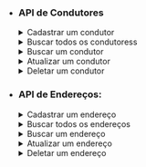 - ### API de Condutores

  <details>
    <summary>Cadastrar um condutor</summary>

    - POST: http://localhost:8080/drivers
      - Request:
        ```bash
          curl -X POST 'localhost:8080/drivers' \
          -H 'Content-Type: application/json' \
          --data '{
            "name":"Gabriel Martin Costa",
            "driverLicense":"49747790304",
            "email":"gabriel_costa@vegacon.com.br",
            "mobileNumber":	"27988099520"
          }'
        ```
      - Response 201:
        ```json
          {
            "id": 5,
            "name": "Gabriel Martin Costa",
            "driverLicense": "49747790304",
            "email": "gabriel_costa@vegacon.com.br",
            "mobileNumber": "27988099520"
          }
        ```
      - Response 400:
        ```json
          {
            "timestamp": "2023-09-22T01:10:32.680793494Z",
            "status": 400,
            "message": "ocorreu um ou mais erros de validação",
            "path": "/drivers",
            "invalidParams": [
              {
                "field": "email",
                "message": "não deve estar em branco"
              },
              {
                "field": "mobileNumber",
                "message": "não deve estar em branco"
              },
              {
                "field": "name",
                "message": "não deve estar em branco"
              },
              {
                "field": "driverLicense",
                "message": "não deve estar em branco"
              }
            ]
          }
        ```
  </details>

  <details>
    <summary>Buscar todos os condutoress</summary>

    - GET: http://localhost:8080/drivers
      - Request:
        ```bash
          curl -X GET 'localhost:8080/drivers'
        ```
      - Response 200:
        ```json
        [
          {
            "id": 1,
            "name": "Marcos Pedro Igor da Rosa",
            "driverLicense": "76279982890",
            "email": "marcos.pedro.darosa@gerj.com.br",
            "mobileNumber": "75982269616"
          },
          {
            "id": 3,
            "name": "Valentina Malu Melo",
            "driverLicense": "93694660327",
            "email": "valentinamalumelo@cenavip.com.br",
            "mobileNumber": "85992383628"
          }	
        ]
        ```
  </details>

  <details>
    <summary>Buscar um condutor</summary>

    - GET: http://localhost:8080/drivers/{id} *(id do condutor buscado)*
      - Request:
        ```bash
          curl -X GET 'localhost:8080/drivers/1'
        ```
      - Response 200:
        ```json
          {
            "id": 1,
            "name": "Marcos Pedro Igor da Rosa",
            "driverLicense": "76279982890",
            "email": "marcos.pedro.darosa@gerj.com.br",
            "mobileNumber": "75982269616"
          }
        ```
      - Response 404:
        ```json
          {
            "timestamp": "2023-09-22T01:14:08.092257160Z",
            "status": 404,
            "message": "Condutor não encontrado, id: 2",
            "path": "/drivers/2"
          }
        ```
  </details>  

  <details>
    <summary>Atualizar um condutor</summary>

    - PUT: http://localhost:8080/drivers/{id} *(id do condutor a ser atualizado)*
      - Request:
        ```bash
          curl -X PUT 'localhost:8080/drivers/1' \
          -H 'Content-Type: application/json' \
          --data '{
            "id": 4,
            "name": "Breno Otávio da Silva",
            "driverLicense": "89786097264",
            "email": "livianinaassis@microlasersp.com.br",
            "mobileNumber": "18981407115"
          }'
        ```
      - Response 200:
        ```json        
          {
            "id": 1,
            "name": "Breno Otávio da Silva",
            "driverLicense": "89786097264",
            "email": "livianinaassis@microlasersp.com.br",
            "mobileNumber": "18981407115"
          }
        ```
      - Response 404:
        ```json
          {
            "timestamp": "2023-09-22T01:22:33.081665015Z",
            "status": 404,
            "message": "Condutor não encontrado, id: 2",
            "path": "/drivers/2"
          }
        ```
  </details>

  <details>
    <summary>Deletar um condutor</summary>

    - DELETE: http://localhost:8080/drivers/{id} *(id do condutor a ser deletado)*
      - Request:
        ```bash
          curl -X DELETE 'localhost:8080/drivers/1'
        ```
      - Response 204:
        ```json
          {}
        ```
      - Response 404:
        ```json
          {
            "timestamp": "2023-09-22T01:22:33.081665015Z",
            "status": 404,
            "message": "Condutor não encontrado, id: 2",
            "path": "/drivers/2"
          }
        ```      
  </details>
  

- ### API de Endereços:

  <details>
	  <summary>Cadastrar um endereço</summary>

    - POST: http://localhost:8080/addresses
      - Request:
        ```bash
          curl -X POST 'localhost:8080/addresses' \
          -H 'Content-Type: application/json' \
          --data '{
            "street": "Estrada da Madeira",
            "number": "100",
            "neighborhood": "Barragem",
            "city": "Rio do Sul",
            "state": "SC",
            "driverId": 5
          }'
        ```
      - Response 201:
        ```json
          {
            "id": 8,
            "street": "Estrada da Madeira",
            "number": "100",
            "neighborhood": "Barragem",
            "city": "Rio do Sul",
            "state": "SC",
            "driver": {
              "id": 5,
              "name": "Gabriel Martin Costa",
              "driverLicense": "49747790304",
              "email": "gabriel_costa@vegacon.com.br",
              "mobileNumber": "27988099520"
            }
          }
        ```
      - Response 400:
        ```json
          {
            "timestamp": "2023-09-22T01:43:33.426543892Z",
            "status": 400,
            "message": "ocorreu um ou mais erros de validação",
            "path": "/addresses",
            "invalidParams": [
              {
                "field": "city",
                "message": "não deve estar em branco"
              },
              {
                "field": "state",
                "message": "não deve estar em branco"
              },
              {
                "field": "driverId",
                "message": "não deve ser nulo"
              },
              {
                "field": "number",
                "message": "não deve estar em branco"
              },
              {
                "field": "number",
                "message": "tamanho deve ser entre 1 e 4"
              },
              {
                "field": "neighborhood",
                "message": "não deve estar em branco"
              },
              {
                "field": "street",
                "message": "não deve estar em branco"
              }
            ]
          }
        ```
      - Response 404:
        ```json
          {
            "timestamp": "2023-09-22T01:44:37.350570675Z",
            "status": 404,
            "message": "Condutor não encontrado, id: 51",
            "path": "/addresses"
          }
        ```
  </details>

  <details>
    <summary>Buscar todos os endereços</summary>

    - GET: http://localhost:8080/addresses
      - Request:
        ```bash
          curl -X GET 'localhost:8080/addresses'
        ```
      - Response 200:
        ```json
        [
          {
            "id": 1,
            "street": "Avenida Rio do Grande sul",
            "number": "4748",
            "neighborhood": "Navegantes",
            "city": "Porto Alegre",
            "state": "RS",
            "driver": {
              "id": 4,
              "name": "Breno Otávio da Silva",
              "driverLicense": "07386134995",
              "email": "breno_dasilva@mula.com.br",
              "mobileNumber": "66989531191"
            }
          },
          {
            "id": 4,
            "street": "Avenida Mendonça Júnior 126",
            "number": "762",
            "neighborhood": "Central",
            "city": "Macapá",
            "state": "AP",
            "driver": {
              "id": 3,
              "name": "Valentina Malu Melo",
              "driverLicense": "93694660327",
              "email": "valentinamalumelo@cenavip.com.br",
              "mobileNumber": "85992383628"
            }
          }
        ]
        ```
  </details>

  <details>
    <summary>Buscar um endereço</summary>

    - GET: http://localhost:8080/addresses/{id} *(id do endereço buscado)*
      - Request:
        ```bash
          curl -X GET 'localhost:8080/addresses/1'
        ```
      - Response 200:
        ```json
          {
            "id": 1,
            "street": "Avenida Rio do Grande sul",
            "number": "4748",
            "neighborhood": "Navegantes",
            "city": "Porto Alegre",
            "state": "RS",
            "driver": {
              "id": 4,
              "name": "Breno Otávio da Silva",
              "driverLicense": "07386134995",
              "email": "breno_dasilva@mula.com.br",
              "mobileNumber": "66989531191"
            }
          }
        ```
      - Response 404:
        ```json
          {
            "timestamp": "2023-09-22T02:01:28.566949163Z",
            "status": 404,
            "message": "Endereço não encontrado, id: 20",
            "path": "/addresses/20"
          }
        ```
  </details>  

  <details>
    <summary>Atualizar um endereço</summary>

    - PUT: http://localhost:8080/addresses/{id} *(id do endereço a ser atualizado)*
      - Request:
        ```bash
          curl -X PUT 'localhost:8080/addresses/1' \
          -H 'Content-Type: application/json' \
          --data '{
            "id": 3,
            "street": "Avenida Rio do Grande sul",
            "number": "4748",
            "neighborhood": "Navegantes",
            "city": "Porto Alegre",
            "state": "RS",
            "driverId": 4
          }'
        ```
      - Response 200:
        ```json        
          {
            "id": 4,
            "street": "Avenida Rio do Grande sul",
            "number": "4748",
            "neighborhood": "Navegantes",
            "city": "Porto Alegre",
            "state": "RS",
            "driver": {
              "id": 3,
              "name": "Valentina Malu Melo",
              "driverLicense": "93694660327",
              "email": "valentinamalumelo@cenavip.com.br",
              "mobileNumber": "85992383628"
            }
          }
        ```
      - Response 404:
        ```json
          {
            "timestamp": "2023-09-22T02:11:15.018427121Z",
            "status": 400,
            "message": "ocorreu um ou mais erros de validação",
            "path": "/addresses/4",
            "invalidParams": [
              {
                "field": "driverId",
                "message": "não deve ser nulo"
              }
            ]
          }
        ```
  </details>

  <details>
    <summary>Deletar um endereço</summary>

    - DELETE: http://localhost:8080/addresses/{id} *(id do endereço a ser deletado)*
      - Request:
        ```bash
          curl -X DELETE 'localhost:8080/addresses/1'
        ```
      - Response 204:
        ```json
          {}
        ```
      - Response 404:
        ```json
          {
            "timestamp": "2023-09-22T01:44:37.350570675Z",
            "status": 404,
            "message": "Condutor não encontrado, id: 51",
            "path": "/addresses"
          }
        ```      
  </details>
  

